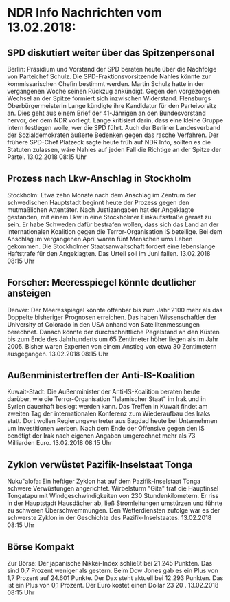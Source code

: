 # NDR Info Nachrichten vom 13.02.2018:


## SPD diskutiert weiter über das Spitzenpersonal
Berlin:	Präsidium und Vorstand der SPD beraten heute über die Nachfolge von Parteichef Schulz. Die SPD-Fraktionsvorsitzende Nahles könnte zur kommissarischen Chefin bestimmt werden. Martin Schulz hatte in der vergangenen Woche seinen Rückzug ankündigt. Gegen den vorgezogenen Wechsel an der Spitze formiert sich inzwischen Widerstand. Flensburgs Oberbürgermeisterin Lange kündigte ihre Kandidatur für den Parteivorsitz an. Dies geht aus einem Brief der 41-Jährigen an den Bundesvorstand hervor, der dem NDR vorliegt. Lange kritisiert darin, dass eine kleine Gruppe intern festlegen wolle, wer die SPD führt. Auch der Berliner Landesverband der Sozialdemokraten äußerte Bedenken gegen das rasche Verfahren. Der frühere SPD-Chef Platzeck sagte heute früh auf NDR Info, sollten es die Statuten zulassen, wäre Nahles auf jeden Fall die Richtige an der Spitze der Partei. 13.02.2018 08:15 Uhr 

## Prozess nach Lkw-Anschlag in Stockholm
Stockholm: Etwa zehn Monate nach dem Anschlag im Zentrum der schwedischen Hauptstadt beginnt heute der Prozess gegen den mutmaßlichen Attentäter. Nach Justizangaben hat der Angeklagte gestanden, mit einem Lkw in eine Stockholmer Einkaufsstraße gerast zu sein. Er habe Schweden dafür bestrafen wollen, dass sich das Land an der internationalen Koalition gegen die Terror-Organisation IS beteilige. Bei dem Anschlag im vergangenen April waren fünf Menschen ums Leben gekommen. Die Stockholmer Staatsanwaltschaft fordert eine lebenslange Haftstrafe für den Angeklagten. Das Urteil soll im Juni fallen. 13.02.2018 08:15 Uhr 

## Forscher: Meeresspiegel könnte deutlicher ansteigen
Denver: Der Meeresspiegel könnte offenbar bis zum Jahr 2100 mehr als das Doppelte bisheriger Prognosen erreichen. Das haben Wissenschaftler der University of Colorado in den USA anhand von Satellitenmessungen berechnet. Danach könnte der durchschnittliche Pegelstand an den Küsten bis zum Ende des Jahrhunderts um 65 Zentimeter höher liegen als im Jahr 2005. Bisher waren Experten von einem Anstieg von etwa 30 Zentimetern ausgegangen. 13.02.2018 08:15 Uhr 

## Außenministertreffen der Anti-IS-Koalition
Kuwait-Stadt: Die Außenminister der Anti-IS-Koalition beraten heute darüber, wie die Terror-Organisation "Islamischer Staat" im Irak und in Syrien dauerhaft besiegt werden kann. Das Treffen in Kuwait findet am zweiten Tag der internationalen Konferenz zum Wiederaufbau des Iraks statt. Dort wollen Regierungsvertreter aus Bagdad heute bei Unternehmen um Investitionen werben. Nach dem Ende der Offensive gegen den IS benötigt der Irak nach eigenen Angaben umgerechnet mehr als 73 Milliarden Euro. 13.02.2018 08:15 Uhr 

## Zyklon verwüstet Pazifik-Inselstaat Tonga
Nuku"alofa: Ein heftiger Zyklon hat auf dem Pazifik-Inselstaat Tonga schwere Verwüstungen angerichtet. Wirbelsturm "Gita" traf die Hauptinsel Tongatapu mit Windgeschwindigkeiten von 230 Stundenkilometern. Er riss in der Hauptstadt Hausdächer ab, ließ Stromleitungen umstürzen und führte zu schweren Überschwemmungen. Den Wetterdiensten zufolge war es der schwerste Zyklon in der Geschichte des Pazifik-Inselstaates. 13.02.2018 08:15 Uhr 

## Börse Kompakt
Zur Börse: Der japanische Nikkei-Index schließt bei  21.245  Punkten. Das sind  0,7  Prozent weniger als gestern. Beim Dow Jones gab es ein Plus von  1,7  Prozent auf  24.601  Punkte. Der Dax steht aktuell bei  12.293  Punkten. Das ist ein Plus von  0,1  Prozent. Der Euro kostet einen Dollar  23 20 . 13.02.2018 08:15 Uhr 
